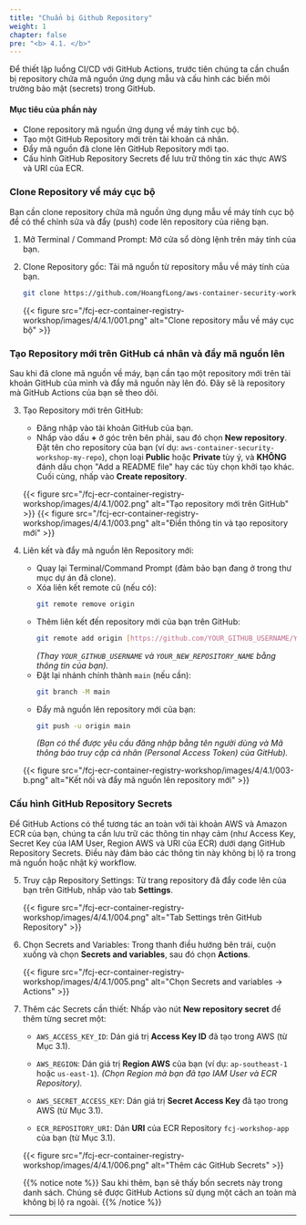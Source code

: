 ```yaml
---
title: "Chuẩn bị Github Repository"
weight: 1
chapter: false
pre: "<b> 4.1. </b>"
---
```


Để thiết lập luồng CI/CD với GitHub Actions, trước tiên chúng ta cần chuẩn bị repository chứa mã nguồn ứng dụng mẫu và cấu hình các biến môi trường bảo mật (secrets) trong GitHub.

#### Mục tiêu của phần này

* Clone repository mã nguồn ứng dụng về máy tính cục bộ.
* Tạo một GitHub Repository mới trên tài khoản cá nhân.
* Đẩy mã nguồn đã clone lên GitHub Repository mới tạo.
* Cấu hình GitHub Repository Secrets để lưu trữ thông tin xác thực AWS và URI của ECR.

### Clone Repository về máy cục bộ

Bạn cần clone repository chứa mã nguồn ứng dụng mẫu về máy tính cục bộ để có thể chỉnh sửa và đẩy (push) code lên repository của riêng bạn.

1.  Mở Terminal / Command Prompt: Mở cửa sổ dòng lệnh trên máy tính của bạn.

2.  Clone Repository gốc: Tải mã nguồn từ repository mẫu về máy tính của bạn.

    ```bash
    git clone https://github.com/HoangfLong/aws-container-security-workshop.git
    ```

    {{< figure src="/fcj-ecr-container-registry-workshop/images/4/4.1/001.png" alt="Clone repository mẫu về máy cục bộ" >}}


### Tạo Repository mới trên GitHub cá nhân và đẩy mã nguồn lên

Sau khi đã clone mã nguồn về máy, bạn cần tạo một repository mới trên tài khoản GitHub của mình và đẩy mã nguồn này lên đó. Đây sẽ là repository mà GitHub Actions của bạn sẽ theo dõi.

3.  Tạo Repository mới trên GitHub:
    * Đăng nhập vào tài khoản GitHub của bạn.
    * Nhấp vào dấu **+** ở góc trên bên phải, sau đó chọn **New repository**. Đặt tên cho repository của bạn (ví dụ: `aws-container-security-workshop-my-repo`), chọn loại **Public** hoặc **Private** tùy ý, và **KHÔNG** đánh dấu chọn "Add a README file" hay các tùy chọn khởi tạo khác. Cuối cùng, nhấp vào **Create repository**.

    {{< figure src="/fcj-ecr-container-registry-workshop/images/4/4.1/002.png" alt="Tạo repository mới trên GitHub" >}}
    {{< figure src="/fcj-ecr-container-registry-workshop/images/4/4.1/003.png" alt="Điền thông tin và tạo repository mới" >}}

4.  Liên kết và đẩy mã nguồn lên Repository mới:
    * Quay lại Terminal/Command Prompt (đảm bảo bạn đang ở trong thư mục dự án đã clone).
    * Xóa liên kết remote cũ (nếu có):
        ```bash
        git remote remove origin
        ```
    * Thêm liên kết đến repository mới của bạn trên GitHub:
        ```bash
        git remote add origin [https://github.com/YOUR_GITHUB_USERNAME/YOUR_NEW_REPOSITORY_NAME.git](https://github.com/YOUR_GITHUB_USERNAME/YOUR_NEW_REPOSITORY_NAME.git)
        ```
        *(Thay `YOUR_GITHUB_USERNAME` và `YOUR_NEW_REPOSITORY_NAME` bằng thông tin của bạn).*
    * Đặt lại nhánh chính thành `main` (nếu cần):
        ```bash
        git branch -M main
        ```
    * Đẩy mã nguồn lên repository mới của bạn:
        ```bash
        git push -u origin main
        ```
        *(Bạn có thể được yêu cầu đăng nhập bằng tên người dùng và Mã thông báo truy cập cá nhân (Personal Access Token) của GitHub).*

    {{< figure src="/fcj-ecr-container-registry-workshop/images/4/4.1/003-b.png" alt="Kết nối và đẩy mã nguồn lên repository mới" >}}

### Cấu hình GitHub Repository Secrets

Để GitHub Actions có thể tương tác an toàn với tài khoản AWS và Amazon ECR của bạn, chúng ta cần lưu trữ các thông tin nhạy cảm (như Access Key, Secret Key của IAM User, Region AWS và URI của ECR) dưới dạng GitHub Repository Secrets. Điều này đảm bảo các thông tin này không bị lộ ra trong mã nguồn hoặc nhật ký workflow.

5.  Truy cập Repository Settings: Từ trang repository đã đẩy code lên của bạn trên GitHub, nhấp vào tab **Settings**.

    {{< figure src="/fcj-ecr-container-registry-workshop/images/4/4.1/004.png" alt="Tab Settings trên GitHub Repository" >}}

6.  Chọn Secrets and Variables: Trong thanh điều hướng bên trái, cuộn xuống và chọn **Secrets and variables**, sau đó chọn **Actions**.

    {{< figure src="/fcj-ecr-container-registry-workshop/images/4/4.1/005.png" alt="Chọn Secrets and variables -> Actions" >}}

7.  Thêm các Secrets cần thiết: Nhấp vào nút **New repository secret** để thêm từng secret một:

    * `AWS_ACCESS_KEY_ID`: Dán giá trị **Access Key ID** đã tạo trong AWS (từ Mục 3.1).

    * `AWS_REGION`: Dán giá trị **Region AWS** của bạn (ví dụ: `ap-southeast-1` hoặc `us-east-1`). *(Chọn Region mà bạn đã tạo IAM User và ECR Repository).*

    * `AWS_SECRET_ACCESS_KEY`: Dán giá trị **Secret Access Key** đã tạo trong AWS (từ Mục 3.1).

    * `ECR_REPOSITORY_URI`: Dán **URI** của ECR Repository `fcj-workshop-app` của bạn (từ Mục 3.1).

    {{< figure src="/fcj-ecr-container-registry-workshop/images/4/4.1/006.png" alt="Thêm các GitHub Secrets" >}}

    {{% notice note %}}
Sau khi thêm, bạn sẽ thấy bốn secrets này trong danh sách. Chúng sẽ được GitHub Actions sử dụng một cách an toàn mà không bị lộ ra ngoài.
    {{% /notice %}}

---